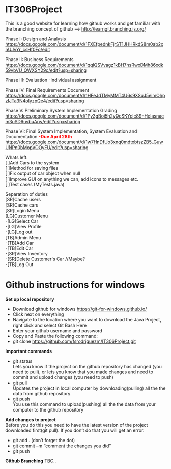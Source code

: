 # IT306Project

This is a good website for learning how github works and get familiar with the branching concept of github --> http://learngitbranching.js.org/

Phase I: Design and Analysis
https://docs.google.com/document/d/1FXEfpednkFjrST1JHHRkdS8m0ab2xnUJvYr_csHf0Fo/edit

Phase II: Business Requirements
https://docs.google.com/document/d/1qqlQSVvagz1kBH7hsRwxDMh86xdk59ybVU_QWXSY29c/edit?usp=sharing

Phase III: Evaluation
-Individual assignment

Phase IV: Final Requirements Document 
https://docs.google.com/document/d/1HFeJdTMyMMT4U6s9XSuJ5eimOhpzIJTa3N4oIyzpQe4/edit?usp=sharing

Phase V: Preliminary System Implementation Grading
https://docs.google.com/document/d/1Py3gBoi5h2yQcSKYcIc89hHeIasnacm3uSD6uvbuArw/edit?usp=sharing

Phase VI: Final System Implementation, System Evaluation and Documentation <font color=red><b>-Due April 28th</b></font>
https://docs.google.com/document/d/1w7HnDfUo3xnq0mdtxbtszZB5_GuwUNPn0bMopVOOyFU/edit?usp=sharing

Whats left:
</br>[ ]Add Cars to the system
</br>[ ]Method for saving files
</br>[ ]Fix output of car object when null
</br>[ ]Improve GUI on anything we can, add icons to messages etc.
</br>[ ]Test cases (MyTests.java)

Separation of duties
</br>[SR]Cache users
</br>[SR]Cache cars
</br>[SR]Login Menu
</br>[LG]Customer Menu
</br>  -[LG]Select Car
</br>  -[LG]View Profile
</br>  -[LG]Log out
</br>[TB]Admin Menu
</br>  -[TB]Add Car
</br>  -[TB]Edit Car
</br>  -[SR]View Inventory
</br>  -[SR]Delete Customer's Car //Maybe?
</br>  -[TB]Log Out

# Github instructions for windows

<b>Set up local repository</b>
- Download github for windows https://git-for-windows.github.io/
- Click next on everything
- Navigate to the location where you want to download the Java Project, right click and select Git Bash Here
- Enter your github username and password
- Copy and Paste the following command:
- git clone https://github.com/fsrodriguezm/IT306Project.git

<b>Important commands</b>
- git status
</br>Lets you know if the project on the github repository has changed (you need to pull), or lets you know that you made changes and need to commit and upload changes (you need to push)
- git pull 
</br>Updates the project in local computer by downloading(pulling) all the the data from github repository
- git push
</br>You use this command to upload(pushing) all the the data from your computer to the github repository

<b>Add changes to project</b>
</br>Before you do this you need to have the latest version of the project downloaded first(git pull). If you don’t do that you will get an error.
- git add . (don’t forget the dot)
- git commit –m “comment the changes you did”
- git push

<b>Github Branching</b>
TBC..

